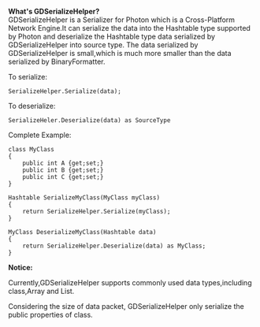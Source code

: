 **What's GDSerializeHelper?**  
GDSerializeHelper is a Serializer for Photon which is a Cross-Platform Network Engine.It can serialize the data into the Hashtable type supported by Photon and deserialize the Hashtable type data serialized by GDSerializeHelper into source type. The data serialized by GDSerializeHelper is small,which is much more smaller than the data serialized by BinaryFormatter.  

To serialize:

	SerializeHelper.Serialize(data);

To deserialize:

	SerializeHeler.Deserialize(data) as SourceType

Complete Example:  

	class MyClass
	{
		public int A {get;set;}
		public int B {get;set;}
		public int C {get;set;}
	}

	Hashtable SerializeMyClass(MyClass myClass)
	{
		return SerializeHelper.Serialize(myClass);
	}

	MyClass DeserializeMyClass(Hashtable data)
	{
		return SerializeHelper.Deserialize(data) as MyClass;
	}
  
  
**Notice:**  

Currently,GDSerializeHelper supports commonly used data types,including class,Array and List.  

Considering the size of data packet, GDSerializeHelper only serialize the public properties of class. 



